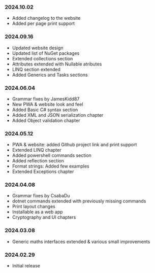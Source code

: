 ### 2024.10.02

* Added changelog to the website
* Added per page print support

###  2024.09.16

* Updated website design
* Updated list of NuGet packages
* Extended collections section
* Attributes extended with Nullable atributes
* LINQ section extended
* Added Generics and Tasks sections

###  2024.06.04
  
* Grammar fixes by JamesKidd87
* New PWA & website look and feel
* Added Basic C# syntax section
* Added XML and JSON serialization chapter
* Added Object validation chapter

### 2024.05.12

* PWA & website: added Github project link and print support
* Extended LINQ chapter
* Added powershell commands section
* Added reflection section
* Format strings: Added few examples
* Extended Exceptions chapter

### 2024.04.08
  
* Grammar fixes by CsabaDu
* dotnet commands extended with previously missing commands
* Print layout changes
* Installable as a web app
* Cryptography and UI chapters

###  2024.03.08

* Generic maths interfaces extended & various small improvements

###  2024.02.29

* Initial release

